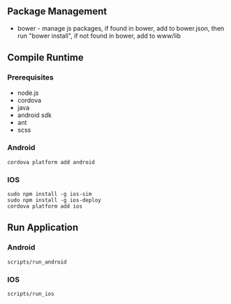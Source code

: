 ## Package Management

  - bower - manage js packages, if found in bower, add to bower.json, then run "bower install", if not found in bower, add to www/lib


## Compile Runtime

### Prerequisites

  - node.js
  - cordova
  - java
  - android sdk
  - ant
  - scss

### Android

    cordova platform add android

### IOS

    sudo npm install -g ios-sim
    sudo npm install -g ios-deploy
    cordova platform add ios

## Run Application

### Android

    scripts/run_android

### IOS

    scripts/run_ios